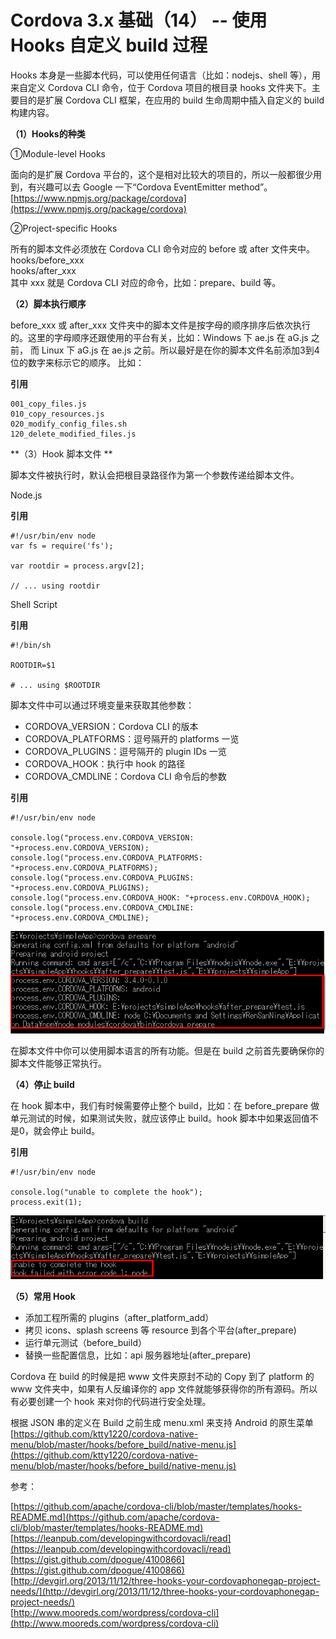 # Cordova 3.x 基础（14） -- 使用 Hooks 自定义 build 过程

Hooks 本身是一些脚本代码，可以使用任何语言（比如：nodejs、shell 等），用来自定义 Cordova CLI 命令，位于 Cordova 项目的根目录 hooks 文件夹下。主要目的是扩展 Cordova CLI 框架，在应用的 build 生命周期中插入自定义的 build 构建内容。 

**（1）Hooks的种类**  

①Module-level Hooks 

面向的是扩展 Cordova 平台的，这个是相对比较大的项目的，所以一般都很少用到，有兴趣可以去 Google 一下“Cordova EventEmitter method”。   
[https://www.npmjs.org/package/cordova](https://www.npmjs.org/package/cordova) 

②Project-specific Hooks 

所有的脚本文件必须放在 Cordova CLI 命令对应的 before 或 after 文件夹中。   
hooks/before_xxx   
hooks/after_xxx   
其中 xxx 就是 Cordova CLI 对应的命令，比如：prepare、build 等。 

**（2）脚本执行顺序**

before_xxx 或 after_xxx 文件夹中的脚本文件是按字母的顺序排序后依次执行的。这里的字母顺序还跟使用的平台有关，比如：Windows 下 ae.js 在 aG.js 之前， 而 Linux 下 aG.js 在 ae.js 之前。所以最好是在你的脚本文件名前添加3到4位的数字来标示它的顺序。 
比如： 

**引用**

```
001_copy_files.js 
010_copy_resources.js 
020_modify_config_files.sh 
120_delete_modified_files.js
```

**（3）Hook 脚本文件 **

脚本文件被执行时，默认会把根目录路径作为第一个参数传递给脚本文件。 

Node.js 

**引用**

```
#!/usr/bin/env node 
var fs = require('fs'); 

var rootdir = process.argv[2]; 

// ... using rootdir
```

Shell Script 

**引用**

```
#!/bin/sh 

ROOTDIR=$1 

# ... using $ROOTDIR
```

脚本文件中可以通过环境变量来获取其他参数： 

- CORDOVA_VERSION：Cordova CLI 的版本
- CORDOVA_PLATFORMS：逗号隔开的 platforms 一览
- CORDOVA_PLUGINS：逗号隔开的 plugin IDs 一览
- CORDOVA_HOOK：执行中 hook 的路径
- CORDOVA_CMDLINE：Cordova CLI 命令后的参数


**引用**

```
#!/usr/bin/env node 

console.log("process.env.CORDOVA_VERSION: "+process.env.CORDOVA_VERSION); 
console.log("process.env.CORDOVA_PLATFORMS: "+process.env.CORDOVA_PLATFORMS); 
console.log("process.env.CORDOVA_PLUGINS: "+process.env.CORDOVA_PLUGINS); 
console.log("process.env.CORDOVA_HOOK: "+process.env.CORDOVA_HOOK); 
console.log("process.env.CORDOVA_CMDLINE: "+process.env.CORDOVA_CMDLINE);
```

![picture14.1](images/14.1.png)

在脚本文件中你可以使用脚本语言的所有功能。但是在 build 之前首先要确保你的脚本文件能够正常执行。 

**（4）停止 build** 

在 hook 脚本中，我们有时候需要停止整个 build，比如：在 before_prepare 做单元测试的时候，如果测试失败，就应该停止 build。hook 脚本中如果返回值不是0，就会停止 build。 

**引用**

```
#!/usr/bin/env node 
     
console.log("unable to complete the hook"); 
process.exit(1);
```

![picture14.2](images/14.2.png)

**（5）常用 Hook** 

- 添加工程所需的 plugins（after_platform_add）
- 拷贝 icons、splash screens 等 resource 到各个平台(after_prepare)
- 运行单元测试（before_build）
- 替换一些配置信息，比如：api 服务器地址(after_prepare)

Cordova 在 build 的时候是把 www 文件夹原封不动的 Copy 到了 platform 的 www 文件夹中，如果有人反编译你的 app 文件就能够获得你的所有源码。所以有必要创建一个 hook 来对你的代码进行安全处理。 

根据 JSON  串的定义在 Build 之前生成 menu.xml 来支持 Android 的原生菜单   
[https://github.com/ktty1220/cordova-native-menu/blob/master/hooks/before_build/native-menu.js](https://github.com/ktty1220/cordova-native-menu/blob/master/hooks/before_build/native-menu.js) 


参考： 

[https://github.com/apache/cordova-cli/blob/master/templates/hooks-README.md](https://github.com/apache/cordova-cli/blob/master/templates/hooks-README.md)   
[https://leanpub.com/developingwithcordovacli/read](https://leanpub.com/developingwithcordovacli/read)   
[https://gist.github.com/dpogue/4100866](https://gist.github.com/dpogue/4100866)   
[http://devgirl.org/2013/11/12/three-hooks-your-cordovaphonegap-project-needs/](http://devgirl.org/2013/11/12/three-hooks-your-cordovaphonegap-project-needs/)   
[http://www.mooreds.com/wordpress/cordova-cli](http://www.mooreds.com/wordpress/cordova-cli)  